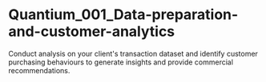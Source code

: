 # Quantium_001_Data-preparation-and-customer-analytics
Conduct analysis on your client's transaction dataset and identify customer purchasing behaviours to generate insights and provide commercial recommendations.

